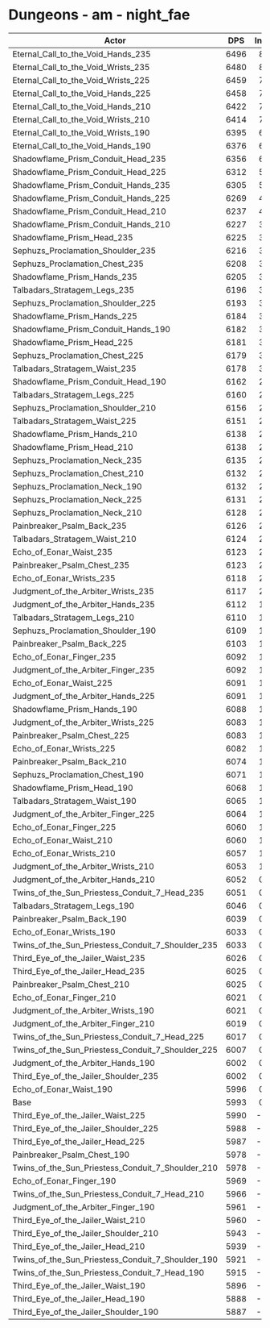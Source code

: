 # Dungeons - am - night_fae
| Actor | DPS | Increase |
|---|:---:|:---:|
|Eternal_Call_to_the_Void_Hands_235|6496|8.39%|
|Eternal_Call_to_the_Void_Wrists_235|6480|8.13%|
|Eternal_Call_to_the_Void_Wrists_225|6459|7.78%|
|Eternal_Call_to_the_Void_Hands_225|6458|7.76%|
|Eternal_Call_to_the_Void_Hands_210|6422|7.16%|
|Eternal_Call_to_the_Void_Wrists_210|6414|7.02%|
|Eternal_Call_to_the_Void_Wrists_190|6395|6.71%|
|Eternal_Call_to_the_Void_Hands_190|6376|6.39%|
|Shadowflame_Prism_Conduit_Head_235|6356|6.06%|
|Shadowflame_Prism_Conduit_Head_225|6312|5.32%|
|Shadowflame_Prism_Conduit_Hands_235|6305|5.21%|
|Shadowflame_Prism_Conduit_Hands_225|6269|4.61%|
|Shadowflame_Prism_Conduit_Head_210|6237|4.07%|
|Shadowflame_Prism_Conduit_Hands_210|6227|3.90%|
|Shadowflame_Prism_Head_235|6225|3.87%|
|Sephuzs_Proclamation_Shoulder_235|6216|3.72%|
|Sephuzs_Proclamation_Chest_235|6208|3.59%|
|Shadowflame_Prism_Hands_235|6205|3.54%|
|Talbadars_Stratagem_Legs_235|6196|3.39%|
|Sephuzs_Proclamation_Shoulder_225|6193|3.34%|
|Shadowflame_Prism_Hands_225|6184|3.19%|
|Shadowflame_Prism_Conduit_Hands_190|6182|3.15%|
|Shadowflame_Prism_Head_225|6181|3.14%|
|Sephuzs_Proclamation_Chest_225|6179|3.10%|
|Talbadars_Stratagem_Waist_235|6178|3.09%|
|Shadowflame_Prism_Conduit_Head_190|6162|2.82%|
|Talbadars_Stratagem_Legs_225|6160|2.79%|
|Sephuzs_Proclamation_Shoulder_210|6156|2.72%|
|Talbadars_Stratagem_Waist_225|6151|2.64%|
|Shadowflame_Prism_Hands_210|6138|2.42%|
|Shadowflame_Prism_Head_210|6138|2.42%|
|Sephuzs_Proclamation_Neck_235|6135|2.37%|
|Sephuzs_Proclamation_Chest_210|6132|2.32%|
|Sephuzs_Proclamation_Neck_190|6132|2.32%|
|Sephuzs_Proclamation_Neck_225|6131|2.30%|
|Sephuzs_Proclamation_Neck_210|6128|2.25%|
|Painbreaker_Psalm_Back_235|6126|2.22%|
|Talbadars_Stratagem_Waist_210|6124|2.19%|
|Echo_of_Eonar_Waist_235|6123|2.17%|
|Painbreaker_Psalm_Chest_235|6123|2.17%|
|Echo_of_Eonar_Wrists_235|6118|2.09%|
|Judgment_of_the_Arbiter_Wrists_235|6117|2.07%|
|Judgment_of_the_Arbiter_Hands_235|6112|1.99%|
|Talbadars_Stratagem_Legs_210|6110|1.95%|
|Sephuzs_Proclamation_Shoulder_190|6109|1.94%|
|Painbreaker_Psalm_Back_225|6103|1.84%|
|Echo_of_Eonar_Finger_235|6092|1.65%|
|Judgment_of_the_Arbiter_Finger_235|6092|1.65%|
|Echo_of_Eonar_Waist_225|6091|1.64%|
|Judgment_of_the_Arbiter_Hands_225|6091|1.64%|
|Shadowflame_Prism_Hands_190|6088|1.59%|
|Judgment_of_the_Arbiter_Wrists_225|6083|1.50%|
|Painbreaker_Psalm_Chest_225|6083|1.50%|
|Echo_of_Eonar_Wrists_225|6082|1.49%|
|Painbreaker_Psalm_Back_210|6074|1.35%|
|Sephuzs_Proclamation_Chest_190|6071|1.30%|
|Shadowflame_Prism_Head_190|6068|1.25%|
|Talbadars_Stratagem_Waist_190|6065|1.20%|
|Judgment_of_the_Arbiter_Finger_225|6064|1.18%|
|Echo_of_Eonar_Finger_225|6060|1.12%|
|Echo_of_Eonar_Waist_210|6060|1.12%|
|Echo_of_Eonar_Wrists_210|6057|1.07%|
|Judgment_of_the_Arbiter_Wrists_210|6053|1.00%|
|Judgment_of_the_Arbiter_Hands_210|6052|0.98%|
|Twins_of_the_Sun_Priestess_Conduit_7_Head_235|6051|0.97%|
|Talbadars_Stratagem_Legs_190|6046|0.88%|
|Painbreaker_Psalm_Back_190|6039|0.77%|
|Echo_of_Eonar_Wrists_190|6033|0.67%|
|Twins_of_the_Sun_Priestess_Conduit_7_Shoulder_235|6033|0.67%|
|Third_Eye_of_the_Jailer_Waist_235|6026|0.55%|
|Third_Eye_of_the_Jailer_Head_235|6025|0.53%|
|Painbreaker_Psalm_Chest_210|6025|0.53%|
|Echo_of_Eonar_Finger_210|6021|0.47%|
|Judgment_of_the_Arbiter_Wrists_190|6021|0.47%|
|Judgment_of_the_Arbiter_Finger_210|6019|0.43%|
|Twins_of_the_Sun_Priestess_Conduit_7_Head_225|6017|0.40%|
|Twins_of_the_Sun_Priestess_Conduit_7_Shoulder_225|6007|0.23%|
|Judgment_of_the_Arbiter_Hands_190|6002|0.15%|
|Third_Eye_of_the_Jailer_Shoulder_235|6002|0.15%|
|Echo_of_Eonar_Waist_190|5996|0.05%|
|Base|5993|0.00%|
|Third_Eye_of_the_Jailer_Waist_225|5990|-0.05%|
|Third_Eye_of_the_Jailer_Shoulder_225|5988|-0.08%|
|Third_Eye_of_the_Jailer_Head_225|5987|-0.10%|
|Painbreaker_Psalm_Chest_190|5978|-0.25%|
|Twins_of_the_Sun_Priestess_Conduit_7_Shoulder_210|5978|-0.25%|
|Echo_of_Eonar_Finger_190|5969|-0.40%|
|Twins_of_the_Sun_Priestess_Conduit_7_Head_210|5966|-0.45%|
|Judgment_of_the_Arbiter_Finger_190|5961|-0.53%|
|Third_Eye_of_the_Jailer_Waist_210|5960|-0.55%|
|Third_Eye_of_the_Jailer_Shoulder_210|5943|-0.83%|
|Third_Eye_of_the_Jailer_Head_210|5939|-0.90%|
|Twins_of_the_Sun_Priestess_Conduit_7_Shoulder_190|5921|-1.20%|
|Twins_of_the_Sun_Priestess_Conduit_7_Head_190|5915|-1.30%|
|Third_Eye_of_the_Jailer_Waist_190|5896|-1.62%|
|Third_Eye_of_the_Jailer_Head_190|5888|-1.75%|
|Third_Eye_of_the_Jailer_Shoulder_190|5887|-1.77%|
